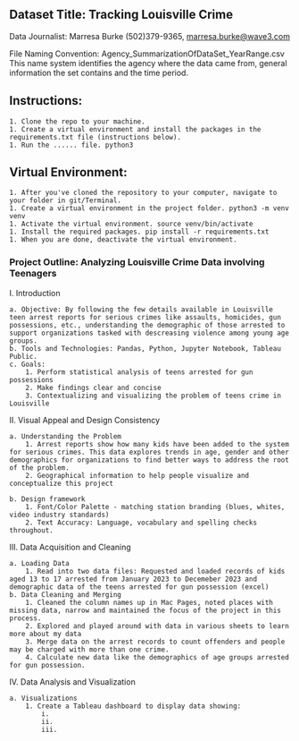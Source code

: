 ## Dataset Title: Tracking Louisville Crime

Data Journalist: Marresa Burke (502)379-9365, marresa.burke@wave3.com

File Naming Convention: Agency_SummarizationOfDataSet_YearRange.csv This name system identifies the agency where the data came from, general information  the set contains and the time period. 

## Instructions: 

    1. Clone the repo to your machine.
    1. Create a virtual environment and install the packages in the requirements.txt file (instructions below). 
    1. Run the ...... file. python3 

## Virtual Environment: 

    1. After you've cloned the repository to your computer, navigate to your folder in git/Terminal. 
    1. Create a virtual environment in the project folder. python3 -m venv venv 
    1. Activate the virtual environment. source venv/bin/activate 
    1. Install the required packages. pip install -r requirements.txt 
    1. When you are done, deactivate the virtual environment. 


### Project Outline: Analyzing Louisville Crime Data involving Teenagers

I. Introduction

    a. Objective: By following the few details available in Louisville teen arrest reports for serious crimes like assaults, homicides, gun possessions, etc., understanding the demographic of those arrested to support organizations tasked with descreasing violence among young age groups. 
    b. Tools and Technologies: Pandas, Python, Jupyter Notebook, Tableau Public. 
    c. Goals: 
        1. Perform statistical analysis of teens arrested for gun possessions
        2. Make findings clear and concise 
        3. Contextualizing and visualizing the problem of teens crime in Louisville 

II. Visual Appeal and Design Consistency 

    a. Understanding the Problem
        1. Arrest reports show how many kids have been added to the system for serious crimes. This data explores trends in age, gender and other demographics for organizations to find better ways to address the root of the problem. 
        2. Geographical information to help people visualize and conceptualize this project

    b. Design framework
        1. Font/Color Palette - matching station branding (blues, whites, video industry standards)
        2. Text Accuracy: Language, vocabulary and spelling checks throughout. 


III. Data Acquisition and Cleaning 

    a. Loading Data 
        1. Read into two data files: Requested and loaded records of kids aged 13 to 17 arrested from January 2023 to Decemeber 2023 and demographic data of the teens arrested for gun possession (excel)
    b. Data Cleaning and Merging 
        1. Cleaned the column names up in Mac Pages, noted places with missing data, narrow and maintained the focus of the project in this process.
        2. Explored and played around with data in various sheets to learn more about my data
        3. Merge data on the arrest records to count offenders and people may be charged with more than one crime.
        4. Calculate new data like the demographics of age groups arrested for gun possession. 


IV. Data Analysis and Visualization 

    a. Visualizations 
        1. Create a Tableau dashboard to display data showing: 
            i. 
            ii. 
            iii.




